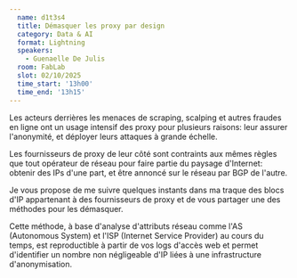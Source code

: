 ```yaml
---
  name: d1t3s4
  title: Démasquer les proxy par design
  category: Data & AI
  format: Lightning
  speakers: 
    - Guenaelle De Julis
  room: FabLab
  slot: 02/10/2025
  time_start: '13h00'
  time_end: '13h15'
---
```

Les acteurs derrières les menaces de scraping, scalping et autres fraudes en ligne ont un usage intensif des proxy pour plusieurs raisons: leur assurer l'anonymité, et déployer leurs attaques à grande échelle. 

Les fournisseurs de proxy de leur côté sont contraints aux mêmes règles que tout opérateur de réseau pour faire partie du paysage d'Internet: obtenir des IPs d'une part, et être annoncé sur le réseau par BGP de l'autre. 

Je vous propose de me suivre quelques instants dans ma traque des blocs d'IP appartenant à des fournisseurs de proxy et de vous partager une des méthodes pour les démasquer. 

Cette méthode, à base d'analyse d'attributs réseau comme l'AS (Autonomous System) et l'ISP (Internet Service Provider) au cours du temps, est reproductible à partir de vos logs d'accès web et permet d'identifier un nombre non négligeable d'IP liées à une infrastructure d'anonymisation.